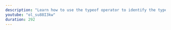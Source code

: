 ```yaml
---
description: "Learn how to use the typeof operator to identify the type of a value assigned to a variable."
youtube: "ol_su88I3kw"
duration: 292
---
```

